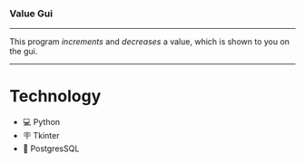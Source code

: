 ### Value Gui

---

This program *increments* and *decreases* a value, which is shown to you on the gui.

--- 

# Technology

+ :computer: Python
+ :placard: Tkinter
+ :battery: PostgresSQL
